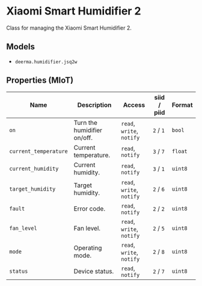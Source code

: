 # Xiaomi Smart Humidifier 2

Class for managing the Xiaomi Smart Humidifier 2.

## Models

- `deerma.humidifier.jsq2w`

## Properties (MIoT)

| Name                  | Description              | Access                 | siid / piid | Format |
| --------------------- | ------------------------ | ---------------------- | ----------- | ------ |
| `on`                  | Turn the humidifier on/off. | `read`, `write`, `notify` | `2` / `1`   | `bool` |
| `current_temperature` | Current temperature.     | `read`, `notify`       | `3` / `7`   | `float` |
| `current_humidity`    | Current humidity.        | `read`, `notify`       | `3` / `1`   | `uint8` |
| `target_humidity`     | Target humidity.         | `read`, `write`, `notify` | `2` / `6`   | `uint8` |
| `fault`               | Error code.              | `read`, `notify`       | `2` / `2`   | `uint8` |
| `fan_level`           | Fan level.               | `read`, `write`, `notify` | `2` / `5`   | `uint8` |
| `mode`                | Operating mode.          | `read`, `write`, `notify` | `2` / `8`   | `uint8` |
| `status`              | Device status.           | `read`, `notify`       | `2` / `7`   | `uint8` |
